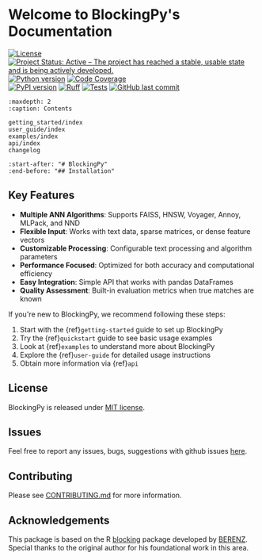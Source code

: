# Welcome to BlockingPy's Documentation

[![License](https://img.shields.io/github/license/T-Strojny/BlockingPy)](https://github.com/T-Strojny/BlockingPy/blob/main/LICENSE) 
[![Project Status: Active – The project has reached a stable, usable state and is being actively developed.](https://www.repostatus.org/badges/latest/active.svg)](https://www.repostatus.org/#active)
[![Python version](https://img.shields.io/badge/python-3.10%2B-blue)](https://www.python.org/downloads/)
[![Code Coverage](https://img.shields.io/codecov/c/github/T-Strojny/BlockingPy)](https://codecov.io/gh/T-Strojny/BlockingPy)\
[![PyPI version](https://img.shields.io/pypi/v/blockingpy.svg)](https://pypi.org/project/blockingpy/) 
[![Ruff](https://img.shields.io/endpoint?url=https://raw.githubusercontent.com/astral-sh/ruff/main/assets/badge/v2.json)](https://github.com/astral-sh/ruff)
[![Tests](https://github.com/T-Strojny/BlockingPy/actions/workflows/run_tests.yml/badge.svg)](https://github.com/T-Strojny/BlockingPy/actions/workflows/run_tests.yml)
[![GitHub last commit](https://img.shields.io/github/last-commit/T-Strojny/BlockingPy)](https://github.com/T-Strojny/BlockingPy/commits/main)

```{toctree}
:maxdepth: 2
:caption: Contents

getting_started/index
user_guide/index
examples/index
api/index
changelog
```

```{include} ../README.md
:start-after: "# BlockingPy"
:end-before: "## Installation"
```
## Key Features

- **Multiple ANN Algorithms**: Supports FAISS, HNSW, Voyager, Annoy, MLPack, and NND
- **Flexible Input**: Works with text data, sparse matrices, or dense feature vectors
- **Customizable Processing**: Configurable text processing and algorithm parameters
- **Performance Focused**: Optimized for both accuracy and computational efficiency
- **Easy Integration**: Simple API that works with pandas DataFrames
- **Quality Assessment**: Built-in evaluation metrics when true matches are known

If you're new to BlockingPy, we recommend following these steps:

1. Start with the {ref}`getting-started` guide to set up BlockingPy
2. Try the {ref}`quickstart` guide to see basic usage examples
3. Look at {ref}`examples` to understand more about BlockingPy
4. Explore the {ref}`user-guide` for detailed usage instructions
5. Obtain more information via {ref}`api`

## License

BlockingPy is released under [MIT license](https://github.com/T-Strojny/BlockingPy/blob/main/LICENSE).

## Issues

Feel free to report any issues, bugs, suggestions with github issues [here](https://github.com/T-Strojny/BlockingPy/issues).

## Contributing

Please see [CONTRIBUTING.md](https://github.com/T-Strojny/BlockingPy/blob/main/CONTRIBUTING.md) for more information.

## Acknowledgements

This package is based on the R [blocking](https://github.com/ncn-foreigners/blocking/tree/main) package developed by [BERENZ](https://github.com/BERENZ). Special thanks to the original author for his foundational work in this area.
